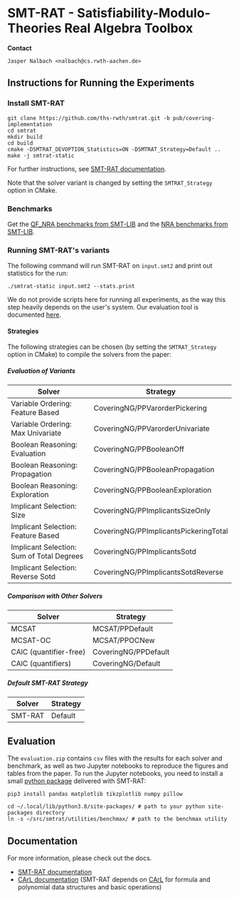 # SMT-RAT - Satisfiability-Modulo-Theories Real Algebra Toolbox

**Contact**

    Jasper Nalbach <nalbach@cs.rwth-aachen.de>

## Instructions for Running the Experiments

### Install SMT-RAT

    git clone https://github.com/ths-rwth/smtrat.git -b pub/covering-implementation
    cd smtrat
    mkdir build
    cd build
    cmake -DSMTRAT_DEVOPTION_Statistics=ON -DSMTRAT_Strategy=Default ..
    make -j smtrat-static


For further instructions, see  [SMT-RAT documentation](http://smtrat.github.io/).

Note that the solver variant is changed by setting the `SMTRAT_Strategy` option in CMake.

### Benchmarks

Get the [QF_NRA benchmarks from SMT-LIB](https://clc-gitlab.cs.uiowa.edu:2443/SMT-LIB-benchmarks/QF_NRA) and the [NRA benchmarks from SMT-LIB](https://clc-gitlab.cs.uiowa.edu:2443/SMT-LIB-benchmarks/NRA).

### Running SMT-RAT's variants 

The following command will run SMT-RAT on `input.smt2` and print out statistics for the run:

    ./smtrat-static input.smt2 --stats.print

We do not provide scripts here for running all experiments, as the way this step heavily depends on the user's system. Our evaluation tool is documented [here](https://smtrat.github.io/dd/d0f/benchmax.html).

#### Strategies

The following strategies can be chosen (by setting the `SMTRAT_Strategy` option in CMake) to compile the solvers from the paper:

##### Evaluation of Variants

Solver | Strategy
---|---
Variable Ordering: Feature Based            | CoveringNG/PPVarorderPickering
Variable Ordering: Max Univariate           | CoveringNG/PPVarorderUnivariate
Boolean Reasoning: Evaluation               | CoveringNG/PPBooleanOff
Boolean Reasoning: Propagation              | CoveringNG/PPBooleanPropagation
Boolean Reasoning: Exploration              | CoveringNG/PPBooleanExploration
Implicant Selection: Size                   | CoveringNG/PPImplicantsSizeOnly
Implicant Selection: Feature Based          | CoveringNG/PPImplicantsPickeringTotal
Implicant Selection: Sum of Total Degrees   | CoveringNG/PPImplicantsSotd
Implicant Selection: Reverse Sotd           | CoveringNG/PPImplicantsSotdReverse

##### Comparison with Other Solvers

Solver | Strategy
---|---
MCSAT                   | MCSAT/PPDefault
MCSAT-OC                | MCSAT/PPOCNew
CAlC (quantifier-free)  | CoveringNG/PPDefault
CAlC (quantifiers)      | CoveringNG/Default

##### Default SMT-RAT Strategy

Solver | Strategy
---|---
SMT-RAT | Default

## Evaluation

The `evaluation.zip` contains `csv` files with the results for each solver and benchmark, as well as two Jupyter notebooks to reproduce the figures and tables from the paper. To run the Jupyter notebooks, you need to install a small [python package](https://ths-rwth.github.io/smtrat/dc/d44/benchmax-evaluation.html) delivered with SMT-RAT:

    pip3 install pandas matplotlib tikzplotlib numpy pillow

    cd ~/.local/lib/python3.8/site-packages/ # path to your python site-packages directory
    ln -s ~/src/smtrat/utilities/benchmax/ # path to the benchmax utility


## Documentation

For more information, please check out the docs.

* [SMT-RAT documentation](http://ths-rwth.github.io/smtrat)
* [CArL documentation](http://ths-rwth.github.io/carl) (SMT-RAT depends on [CArL](https://github.com/ths-rwth/carl) for formula and polynomial data structures and basic operations)
